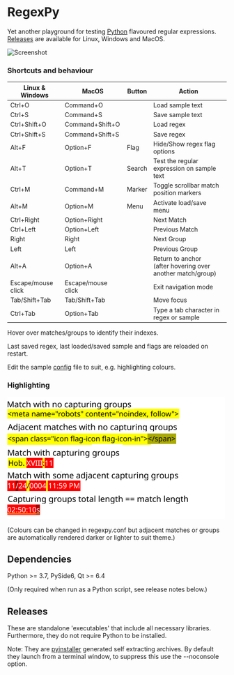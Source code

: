 # RegexPy

Yet another playground for testing <ins>Python</ins> flavoured regular expressions.<br />
[Releases](https://github.com/mycir/RegexPy/releases) are available for Linux, Windows and MacOS.

![Screenshot](./screenshots/regexpy.gif)

### Shortcuts and behaviour

| Linux & Windows | MacOS | Button | Action |
| --- | --- | --- | --- |
| Ctrl+O | Command+O | | Load sample text |
| Ctrl+S | Command+S | | Save sample text |
| Ctrl+Shift+O | Command+Shift+O | | Load regex |
| Ctrl+Shift+S | Command+Shift+S | | Save regex |
| Alt+F | Option+F | Flag | Hide/Show regex flag options |
| Alt+T | Option+T | Search | Test the regular expression on sample text |
| Ctrl+M | Command+M | Marker | Toggle scrollbar match position markers |
| Alt+M | Option+M | Menu | Activate load/save menu |
| Ctrl+Right | Option+Right | | Next Match |
| Ctrl+Left | Option+Left | | Previous Match |
| Right | Right | | Next Group |
| Left | Left | | Previous Group |
| Alt+A | Option+A | | Return to anchor<br />(after hovering over another match/group) |
| Escape/mouse click | Escape/mouse click |  | Exit navigation mode |
| Tab/Shift+Tab | Tab/Shift+Tab | | Move focus |
| Ctrl+Tab | Option+Tab | | Type a tab character in regex or sample |

Hover over matches/groups to identify their indexes.

Last saved regex, last loaded/saved sample and flags are reloaded on restart.

Edit the sample [config](./regexpy.conf) file to suit, e.g. highlighting colours.

### Highlighting

![Screenshot](./screenshots/highlighting.png)

(Colours can be changed in regexpy.conf but adjacent matches or groups<br/>are automatically rendered darker or lighter to suit theme.)

## Dependencies

Python >= 3.7, PySide6, Qt >= 6.4

(Only required when run as a Python script, see release notes below.)

## Releases

These are standalone 'executables' that include all necessary libraries. Furthermore, they do not require Python to be installed.

Note: They are [pyinstaller](https://github.com/pyinstaller/pyinstaller) generated self extracting archives. By default they launch from a terminal window, to suppress this use the --noconsole option.
